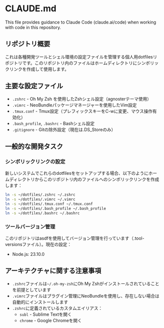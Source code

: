 # CLAUDE.md

This file provides guidance to Claude Code (claude.ai/code) when working with code in this repository.

## リポジトリ概要

これは各種開発ツールとシェル環境の設定ファイルを管理する個人用dotfilesリポジトリです。このリポジトリ内のファイルはホームディレクトリにシンボリックリンクを作成して使用します。

## 主要な設定ファイル

- `.zshrc` - Oh My Zsh を使用したZshシェル設定（agnosterテーマ使用）
- `.vimrc` - NeoBundleパッケージマネージャーを使用したVim設定
- `.tmux.conf` - Tmux設定（プレフィックスキーをC-wに変更、マウス操作有効化）
- `.bash_profile`, `.bashrc` - Bashシェル設定
- `.gitignore` - Gitの除外設定（現在は.DS_Storeのみ）

## 一般的な開発タスク

### シンボリックリンクの設定
新しいシステムでこれらのdotfilesをセットアップする場合、以下のようにホームディレクトリからこのリポジトリ内のファイルへのシンボリックリンクを作成します：

```bash
ln -s ~/dotfiles/.zshrc ~/.zshrc
ln -s ~/dotfiles/.vimrc ~/.vimrc
ln -s ~/dotfiles/.tmux.conf ~/.tmux.conf
ln -s ~/dotfiles/.bash_profile ~/.bash_profile
ln -s ~/dotfiles/.bashrc ~/.bashrc
```

### ツールバージョン管理
このリポジトリはasdfを使用してバージョン管理を行っています（.tool-versionsファイル）。現在の設定：
- Node.js: 23.10.0

## アーキテクチャに関する注意事項

- `.zshrc`ファイルは`~/.oh-my-zsh`にOh My Zshがインストールされていることを前提としています
- `.vimrc`ファイルはプラグイン管理にNeoBundleを使用し、存在しない場合は自動的にインストールします
- `.zshrc`に定義されているカスタムエイリアス：
  - `subl` - Sublime Textを開く
  - `chrome` - Google Chromeを開く